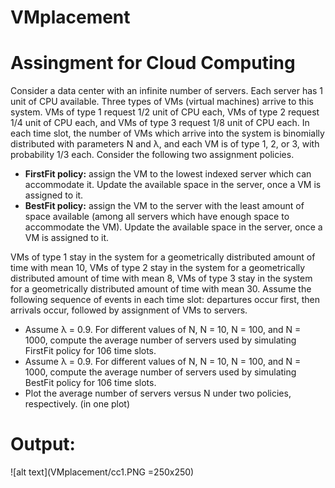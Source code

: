 # VMplacement
# Assingment for Cloud Computing
<p>Consider a data center with an infinite number of servers. Each server has 1 unit of CPU
available. Three types of VMs (virtual machines) arrive to this system. VMs of type 1 request
1/2 unit of CPU each, VMs of type 2 request 1/4 unit of CPU each, and VMs of type 3 request
1/8 unit of CPU each. In each time slot, the number of VMs which arrive into the system
is binomially distributed with parameters N and λ, and each VM is of type 1, 2, or 3, with
probability 1/3 each. Consider the following two assignment policies.
  <ul>
    <li><strong>FirstFit policy:</strong> assign the VM to the lowest indexed server which can accommodate it.
  Update the available space in the server, once a VM is assigned to it.</li>
<li><strong> BestFit policy:</strong> assign the VM to the server with the least amount of space available
(among all servers which have enough space to accommodate the VM). Update the
  available space in the server, once a VM is assigned to it.</li>
</ul>    
VMs of type 1 stay in the system for a geometrically distributed amount of time with mean
10, VMs of type 2 stay in the system for a geometrically distributed amount of time with
mean 8, VMs of type 3 stay in the system for a geometrically distributed amount of time
with mean 30. Assume the following sequence of events in each time slot: departures occur
first, then arrivals occur, followed by assignment of VMs to servers.
<ul>
<li>Assume λ = 0.9. For different values of N, N = 10, N = 100, and N = 1000, compute
the average number of servers used by simulating FirstFit policy for 106
time slots.
<li>Assume λ = 0.9. For different values of N, N = 10, N = 100, and N = 1000, compute
the average number of servers used by simulating BestFit policy for 106
time slots.
<li>Plot the average number of servers versus N under two policies, respectively. (in one
plot)
</ul>
</p>

# Output:
![alt text](VMplacement/cc1.PNG =250x250)
